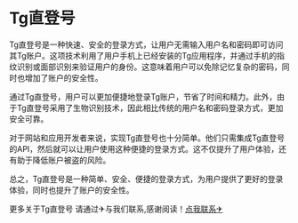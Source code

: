 # Tg直登号

Tg直登号是一种快速、安全的登录方式，让用户无需输入用户名和密码即可访问其Tg账户。这项技术利用了用户手机上已经安装的Tg应用程序，并通过手机的指纹识别或面部识别来验证用户的身份。这意味着用户可以免除记忆复杂的密码，同时也增加了账户的安全性。

通过Tg直登号，用户可以更加便捷地登录Tg账户，节省了时间和精力。此外，由于Tg直登号采用了生物识别技术，因此相比传统的用户名和密码登录方式，更加安全可靠。

对于网站和应用开发者来说，实现Tg直登号也十分简单。他们只需集成Tg直登号的API，然后就可以让用户使用这种便捷的登录方式。这不仅提升了用户体验，还有助于降低账户被盗的风险。

总之，Tg直登号是一种简单、安全、便捷的登录方式，为用户提供了更好的登录体验，同时也提升了账户的安全性。

更多关于Tg直登号 请通过✈与我们联系,感谢阅读！[点我联系✈](https://dev.G208.com)